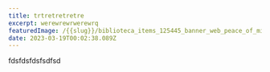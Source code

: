 ```yaml
---
title: trtretretretre
excerpt: werewrewrwerewrq
featuredImage: /{{slug}}/biblioteca_items_125445_banner_web_peace_of_mind_02_w_2500_q_100.jpg
date: 2023-03-19T00:02:38.089Z
---
```

f﻿dsfdsfdsfsdfsd